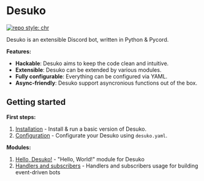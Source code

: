 # Desuko
[![repo style: chr](https://img.shields.io/badge/repo%20style-chr-blueviolet?logo=github&style=flat)](https://github.com/arichr/python-template)

Desuko is an extensible Discord bot, written in Python & Pycord.

**Features:**

* **Hackable**: Desuko aims to keep the code clean and intuitive.
* **Extensible**: Desuko can be extended by various modules.
* **Fully configurable**: Everything can be configured via YAML.
* **Async-friendly**: Desuko support asyncronious functions out of the box.

## Getting started
**First steps:**

1. [Installation](https://arichr.github.io/desuko-discord/docs/getting_started/1_Installation/) - Install & run a basic version of Desuko.
2. [Configuration](https://arichr.github.io/desuko-discord/docs/getting_started/2_Configuration/) - Configurate your Desuko using `desuko.yaml`.

**Modules:**

1. [Hello, Desuko!](https://arichr.github.io/desuko-discord/docs/modules/Development/HelloDesuko/) - "Hello, World!" module for Desuko
2. [Handlers and subscribers](https://arichr.github.io/desuko-discord/docs/modules/Development/HandlersAndSubs/) - Handlers and subscribers usage for building event-driven bots
